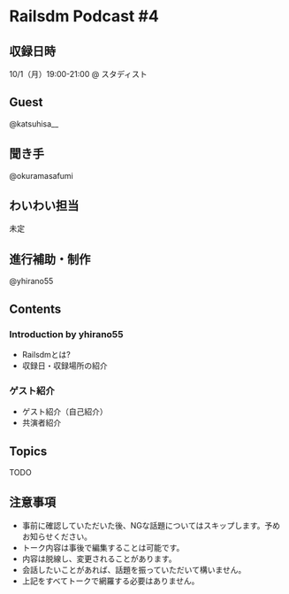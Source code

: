# Railsdm Podcast \#4

## 収録日時

10/1（月）19:00-21:00 @ スタディスト

## Guest

@katsuhisa__

## 聞き手

@okuramasafumi

## わいわい担当

未定

## 進行補助・制作

@yhirano55

## Contents

### Introduction by yhirano55

* Railsdmとは?
* 収録日・収録場所の紹介

### ゲスト紹介

* ゲスト紹介（自己紹介）
* 共演者紹介

## Topics

TODO

## 注意事項

* 事前に確認していただいた後、NGな話題についてはスキップします。予めお知らせください。
* トーク内容は事後で編集することは可能です。
* 内容は脱線し、変更されることがあります。
* 会話したいことがあれば、話題を振っていただいて構いません。
* 上記をすべてトークで網羅する必要はありません。
